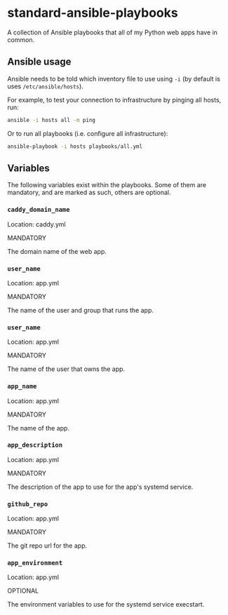 # standard-ansible-playbooks

A collection of Ansible playbooks that all of my Python web apps have in common.

## Ansible usage

Ansible needs to be told which inventory file to use using `-i` (by default is uses `/etc/ansible/hosts`).

For example, to test your connection to infrastructure by pinging all hosts, run:

```bash
ansible -i hosts all -m ping
```

Or to run all playbooks (i.e. configure all infrastructure):

```bash
ansible-playbook -i hosts playbooks/all.yml
```

## Variables

The following variables exist within the playbooks. Some of them are mandatory, and are marked as such, others are optional.

### `caddy_domain_name`

Location: caddy.yml

MANDATORY

The domain name of the web app.

### `user_name`

Location: app.yml

MANDATORY

The name of the user and group that runs the app.

### `user_name`

Location: app.yml

MANDATORY

The name of the user that owns the app.

### `app_name`

Location: app.yml

MANDATORY

The name of the app.

### `app_description`

Location: app.yml

MANDATORY

The description of the app to use for the app's systemd service.

### `github_repo`

Location: app.yml

MANDATORY

The git repo url for the app.

### `app_environment`

Location: app.yml

OPTIONAL

The environment variables to use for the systemd service execstart.
